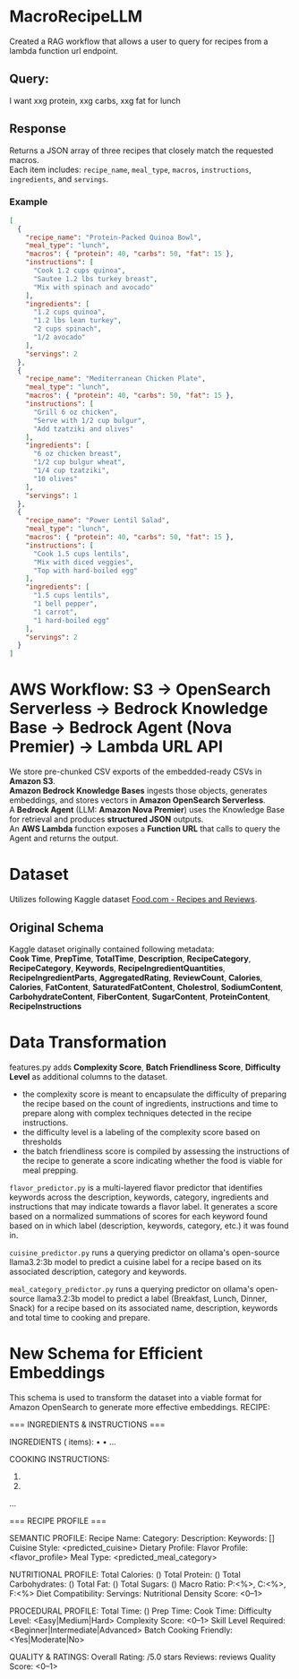 # MacroRecipeLLM
Created a RAG workflow that allows a user to query for recipes from a lambda function url endpoint. 
## Query: 
I want xxg protein, xxg carbs, xxg fat for lunch  
## Response
Returns a JSON array of three recipes that closely match the requested macros.  
Each item includes: `recipe_name`, `meal_type`, `macros`, `instructions`, `ingredients`, and `servings`.

### Example
```json
[
  {
    "recipe_name": "Protein-Packed Quinoa Bowl",
    "meal_type": "lunch",
    "macros": { "protein": 40, "carbs": 50, "fat": 15 },
    "instructions": [
      "Cook 1.2 cups quinoa",
      "Sautee 1.2 lbs turkey breast",
      "Mix with spinach and avocado"
    ],
    "ingredients": [
      "1.2 cups quinoa",
      "1.2 lbs lean turkey",
      "2 cups spinach",
      "1/2 avocado"
    ],
    "servings": 2
  },
  {
    "recipe_name": "Mediterranean Chicken Plate",
    "meal_type": "lunch",
    "macros": { "protein": 40, "carbs": 50, "fat": 15 },
    "instructions": [
      "Grill 6 oz chicken",
      "Serve with 1/2 cup bulgur",
      "Add tzatziki and olives"
    ],
    "ingredients": [
      "6 oz chicken breast",
      "1/2 cup bulgur wheat",
      "1/4 cup tzatziki",
      "10 olives"
    ],
    "servings": 1
  },
  {
    "recipe_name": "Power Lentil Salad",
    "meal_type": "lunch",
    "macros": { "protein": 40, "carbs": 50, "fat": 15 },
    "instructions": [
      "Cook 1.5 cups lentils",
      "Mix with diced veggies",
      "Top with hard-boiled egg"
    ],
    "ingredients": [
      "1.5 cups lentils",
      "1 bell pepper",
      "1 carrot",
      "1 hard-boiled egg"
    ],
    "servings": 2
  }
]
```

# AWS Workflow: S3 → OpenSearch Serverless → Bedrock Knowledge Base → Bedrock Agent (Nova Premier) → Lambda URL API
We store pre-chunked CSV exports of the embedded-ready CSVs in **Amazon S3**.  
**Amazon Bedrock Knowledge Bases** ingests those objects, generates embeddings, and stores vectors in **Amazon OpenSearch Serverless**.  
A **Bedrock Agent** (LLM: **Amazon Nova Premier**) uses the Knowledge Base for retrieval and produces **structured JSON** outputs.  
An **AWS Lambda** function exposes a **Function URL** that calls to query the Agent and returns the output.

# Dataset
Utilizes following Kaggle dataset [Food.com - Recipes and Reviews](https://www.kaggle.com/datasets/irkaal/foodcom-recipes-and-reviews?resource=download).

## Original Schema
Kaggle dataset originally contained following metadata:  
**Cook Time**, **PrepTime**, **TotalTime**, **Description**, **RecipeCategory**, **RecipeCategory**, **Keywords**, **RecipeIngredientQuantities**, **RecipeIngredientParts**, **AggregatedRating**, **ReviewCount**, **Calories**, **Calories**, **FatContent**, **SaturatedFatContent**, **Cholestrol**, **SodiumContent**, **CarbohydrateContent**, **FiberContent**, **SugarContent**, **ProteinContent**, **RecipeInstructions**

# Data Transformation
features.py adds **Complexity Score**, **Batch Friendliness Score**, **Difficulty Level** as additional columns to the dataset.  
- the complexity score is meant to encapsulate the difficulty of preparing the recipe based on the count of ingredients, instructions and time to prepare along with complex techniques detected in the recipe instructions.
- the difficulty level is a labeling of the complexity score based on thresholds
- the batch friendliness score is compiled by assessing the instructions of the recipe to generate a score indicating whether the food is viable for meal prepping.

`flavor_predictor.py` is a multi-layered flavor predictor that identifies keywords across the description, keywords, category, ingredients and instructions that may indicate towards a flavor label. It generates a score based on a normalized summations of scores for each keyword found based on in which label (description, keywords, category, etc.) it was found in.

`cuisine_predictor.py` runs a querying predictor on ollama's open-source llama3.2:3b model to predict a cuisine label for a recipe based on its associated description, category and keywords.

`meal_category_predictor.py` runs a querying predictor on ollama's open-source llama3.2:3b model to predict a label (Breakfast, Lunch, Dinner, Snack) for a recipe based on its associated name, description, keywords and total time to cooking and prepare.

# New Schema for Efficient Embeddings
This schema is used to transform the dataset into a viable format for Amazon OpenSearch to generate more effective embeddings. 
RECIPE: <Name>

=== INGREDIENTS & INSTRUCTIONS ===

INGREDIENTS (<N> items):
• <qty> <ingredient>
• ...

COOKING INSTRUCTIONS:
1. <step one>
2. <step two>
...

=== RECIPE PROFILE ===

SEMANTIC PROFILE:
    Recipe Name: <Name>
    Category: <RecipeCategory>
    Description: <shortened description>
    Keywords: [<keywords>]
    Cuisine Style: <predicted_cuisine>
    Dietary Profile: <derived dietary tags>
    Flavor Profile: <flavor_profile>
    Meal Type: <predicted_meal_category>

NUTRITIONAL PROFILE:
    Total Calories: <value> (<category>)
    Total Protein: <g> (<category>)
    Total Carbohydrates: <g> (<category>)
    Total Fat: <g> (<category>)
    Total Sugars: <g> (<category>)
    Macro Ratio: P:<%>, C:<%>, F:<%>
    Diet Compatibility: <list>
    Servings: <servings>
    Nutritional Density Score: <0–1>

PROCEDURAL PROFILE:
    Total Time: <minutes> (<bucket>)
    Prep Time: <minutes>
    Cook Time: <minutes>
    Difficulty Level: <Easy|Medium|Hard>
    Complexity Score: <descriptor> <0–1>
    Skill Level Required: <Beginner|Intermediate|Advanced>
    Batch Cooking Friendly: <Yes|Moderate|No>

QUALITY & RATINGS:
    Overall Rating: <rating>/5.0 stars
    Reviews: <count> reviews
    Quality Score: <0–1>
